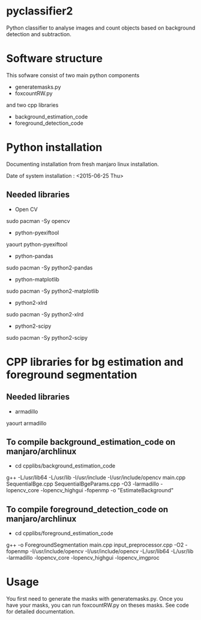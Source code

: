 pyclassifier2
==============
Python classifier to analyse images and count objects based on background detection and subtraction.

Software structure
===================
This sofware consist of two main python components

- generatemasks.py
- foxcountRW.py

and two cpp libraries

- background_estimation_code
- foreground_detection_code

Python installation
====================
Documenting installation from fresh manjaro linux installation.

Date of system installation : <2015-06-25 Thu>

Needed libraries
-----------------
- Open CV

sudo pacman -Sy opencv
- python-pyexiftool

yaourt python-pyexiftool
- python-pandas

sudo pacman -Sy python2-pandas
- python-matplotlib

sudo pacman -Sy python2-matplotlib
- python2-xlrd

sudo pacman -Sy python2-xlrd
- python2-scipy

sudo pacman -Sy python2-scipy

CPP libraries for bg estimation and foreground segmentation
============================================================

Needed libraries
----------------
- armadillo

yaourt armadillo

To compile background_estimation_code on manjaro/archlinux 
------------------------------------------------------------

- cd cpplibs/background_estimation_code

g++ -L/usr/lib64 -L/usr/lib -I/usr/include -I/usr/include/opencv  main.cpp SequentialBge.cpp SequentialBgeParams.cpp -O3   -larmadillo -lopencv_core -lopencv_highgui -fopenmp -o "EstimateBackground"

To compile foreground_detection_code on manjaro/archlinux
------------------------------------------------------------

- cd cpplibs/foreground_estimation_code

g++ -o ForegroundSegmentation main.cpp input_preprocessor.cpp -O2 -fopenmp -I/usr/include/opencv -I/usr/include/opencv -L/usr/lib64 -L/usr/lib -larmadillo -lopencv_core -lopencv_highgui -lopencv_imgproc

Usage
=====

You first need to generate the masks with generatemasks.py. Once you have your masks, you can run foxcountRW.py on theses masks. See code for detailed documentation.
